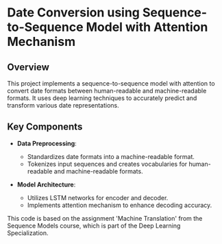# Date Conversion using Sequence-to-Sequence Model with Attention Mechanism

## Overview
This project implements a sequence-to-sequence model with attention to convert date formats between human-readable and machine-readable formats. It uses deep learning techniques to accurately predict and transform various date representations.

## Key Components
- **Data Preprocessing**:
  - Standardizes date formats into a machine-readable format.
  - Tokenizes input sequences and creates vocabularies for human-readable and machine-readable formats.

- **Model Architecture**:
  - Utilizes LSTM networks for encoder and decoder.
  - Implements attention mechanism to enhance decoding accuracy.

This code is based on the assignment 'Machine Translation' from the Sequence Models course, which is part of the Deep Learning Specialization.
